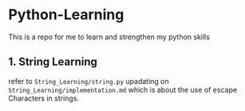 # Python-Learning
This is a repo for me to learn and strengthen my python skills

## **1. String Learning**
refer to `String_Learning/string.py`
upadating on `String_Learning/implementation.md` which is about the use of escape Characters in strings.

